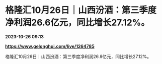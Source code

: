 # 格隆汇10月26日｜山西汾酒：第三季度净利润26.6亿元，同比增长27.12%。

**2023-10-26 09:13**

**https://www.gelonghui.com/live/1264785**

格隆汇10月26日｜山西汾酒：第三季度净利润26.6亿元，同比增长27.12%。